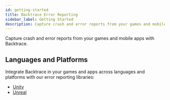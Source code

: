 ```yaml
---
id: getting-started
title: Backtrace Error Reporting
sidebar_label: Getting Started
description: Capture crash and error reports from your games and mobile apps with Backtrace.
---
```

Capture crash and error reports from your games and mobile apps with Backtrace.

  <div className="box box1 card">
  <div className="container">
  <h2>Languages and Platforms</h2>
  <p>Integrate Backtrace in your games and apps across languages and platforms with our error reporting libraries:
</p>
  <ul>
  <li><a href="/error-reporting/platform-integrations/unity">Unity</a></li>
  <li><a href="/error-reporting/platform-integrations/unreal">Unreal</a></li>
  </ul>
  </div>
</div>

